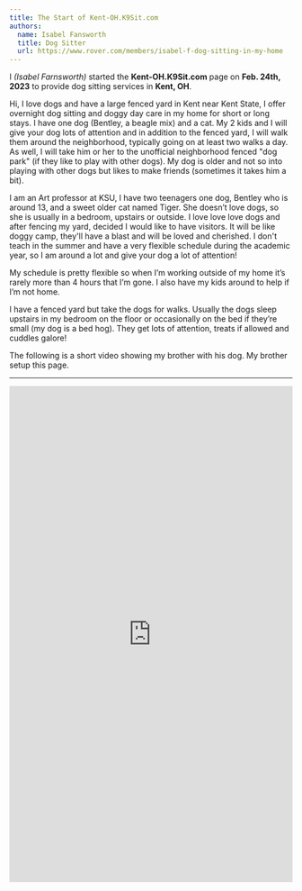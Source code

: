 ```yaml
---
title: The Start of Kent-OH.K9Sit.com
authors:
  name: Isabel Fansworth
  title: Dog Sitter
  url: https://www.rover.com/members/isabel-f-dog-sitting-in-my-home
---
```

I _(Isabel Farnsworth)_ started the **Kent-OH.K9Sit.com** page on
**Feb. 24th, 2023** to provide dog sitting services in **Kent, OH**.

Hi, I love dogs and have a large fenced yard in Kent near Kent State, I offer
overnight dog sitting and doggy day care in my home for short or long stays.
I have one dog (Bentley, a beagle mix) and a cat. My 2 kids and I will give
your dog lots of attention and in addition to the fenced yard, I will walk
them around the neighborhood, typically going on at least two walks a day. As
well, I will take him or her to the unofficial neighborhood fenced "dog park"
(if they like to play with other dogs). My dog is older and not so into playing
with other dogs but likes to make friends (sometimes it takes him a bit).

I am an Art professor at KSU, I have two teenagers one dog, Bentley who is
around 13, and a sweet older cat named Tiger. She doesn’t love dogs, so she is
usually in a bedroom, upstairs or outside. I love love love dogs and after
fencing my yard, decided I would like to have visitors. It will be like doggy
camp, they'll have a blast and will be loved and cherished. I don't teach in
the summer and have a very flexible schedule during the academic year, so I am
around a lot and give your dog a lot of attention!

My schedule is pretty flexible so when I’m working outside of my home it’s
rarely more than 4 hours that I’m gone. I also have my kids around to help if
I’m not home.

I have a fenced yard but take the dogs for walks. Usually the dogs sleep
upstairs in my bedroom on the floor or occasionally on the bed if they’re small
(my dog is a bed hog). They get lots of attention, treats if allowed and
cuddles galore!

The following is a short video showing my brother with his dog. My brother
setup this page.

<hr/>

<iframe
allowfullscreen
frameborder="0"
height="881"
src="https://www.youtube.com/embed/knmtMffM_ho"
title="Rainy days with Tig"
width="100%"
/>
